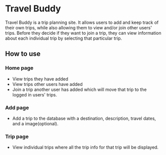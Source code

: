 # Travel Buddy

Travel Buddy is a trip planning site. It allows users to add and keep track of their own trips, while also allowing them to view and/or join other users' trips. Before they decide if they want to join a trip, they can view information about each individual trip by selecting that particular trip.

## How to use

### Home page
* View trips they have added
* View trips other users have added
* Join a trip another user has added which will move that trip to the logged in users' trips.

### Add page
* Add a trip to the database with a destination, description, travel dates, and a image(optional).

### Trip page
* View individual trips where all the trip info for that trip will be displayed.

